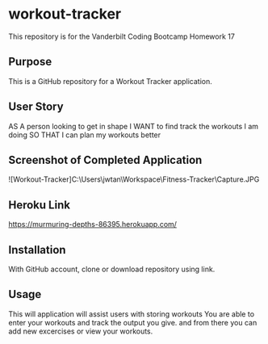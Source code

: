 # workout-tracker

This repository is for the Vanderbilt Coding Bootcamp Homework 17


## Purpose
This is a GitHub repository for a Workout Tracker application. 


## User Story
AS A person looking to get in shape
I WANT to find track the workouts I am doing
SO THAT I can plan my workouts better


## Screenshot of Completed Application

![Workout-Tracker]C:\Users\jwtan\Workspace\Fitness-Tracker\Capture.JPG

## Heroku Link
https://murmuring-depths-86395.herokuapp.com/


## Installation

With GitHub account, clone or download repository using link. 


## Usage

This will application will assist users with storing workouts
You are able to enter your workouts and track the output you give.
and from there you can add new excercises or view your workouts.